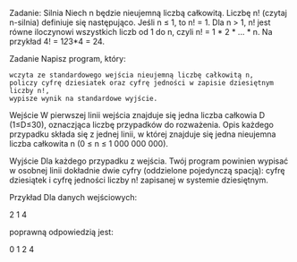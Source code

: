 
Zadanie: Silnia
Niech n będzie nieujemną liczbą całkowitą. Liczbę n! (czytaj n-silnia) definiuje się następująco. Jeśli n ≤ 1, to n! = 1. Dla n > 1, n! jest równe iloczynowi wszystkich liczb od 1 do n, czyli n! = 1 * 2 * ... * n. Na przykład 4! = 1*2*3*4 = 24.

Zadanie
Napisz program, który:

    wczyta ze standardowego wejścia nieujemną liczbę całkowitą n,
    policzy cyfrę dziesiatek oraz cyfrę jedności w zapisie dziesiętnym liczby n!,
    wypisze wynik na standardowe wyjście.

Wejście
W pierwszej linii wejścia znajduje się jedna liczba całkowia D (1≤D≤30), oznaczjąca liczbę przypadków do rozważenia. Opis każdego przypadku składa się z jednej linii, w której znajduje się jedna nieujemna liczba całkowita n (0 ≤ n ≤ 1 000 000 000).

Wyjście
Dla każdego przypadku z wejścia. Twój program powinien wypisać w osobnej linii dokładnie dwie cyfry (oddzielone pojedynczą spacją): cyfrę dziesiątek i cyfrę jedności liczby n! zapisanej w systemie dziesiętnym.

Przykład
Dla danych wejściowych:

2
1
4

poprawną odpowiedzią jest:

0 1
2 4

